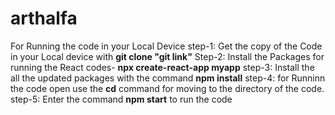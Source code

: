 # arthalfa

For Running the code in your Local Device 
step-1:
    Get the copy of the Code in your Local device with **git clone "git link"**
Step-2:
    Install the Packages for running the React codes- **npx create-react-app myapp**
step-3:
    Install the all the updated packages with the command **npm install**
step-4:
    for Runninn the code open use the **cd** command for moving to the directory of the code.
step-5:
    Enter the command **npm start** to run the code
